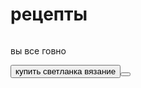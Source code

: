 <!DOCTYPE html>
<html lang="en">
<head>
    <meta charset="UTF-8">
    <title>Мастер классы</title>
</head>
<body>
    <div id="main">
        <h1>рецепты</h1>
        <img scr="https://huivpizde.com/uploads/posts/2023-01/1674687002_5-huivpizde-com-p-porno-krasivii-chlen-5.jpg">
        <p>вы все говно</p>
        <button id="buy">купить светланка вязание<button
            
</body>
</html>
